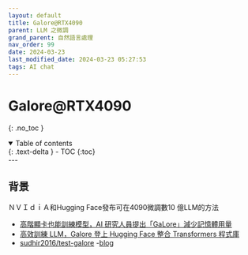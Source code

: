 ```yaml
---
layout: default
title: Galore@RTX4090
parent: LLM 之微調
grand_parent: 自然語言處理
nav_order: 99
date: 2024-03-23
last_modified_date: 2024-03-23 05:27:53
tags: AI chat
---
```



# Galore@RTX4090
{: .no_toc }

<details open markdown="block">
  <summary>
    Table of contents
  </summary>
  {: .text-delta }
- TOC
{:toc}
</details>
---

## 背景

ＮＶＩｄｉＡ和Hugging Face發布可在4090微調數10 億LLM的方法
- [高階顯卡也能訓練模型，AI 研究人員提出「GaLore」減少記憶體用量](https://technews.tw/2024/03/11/memory-efficient-llm-training-by-gradient-low-rank-projection/)
- [高效訓練 LLM，Galore 登上 Hugging Face 整合 Transformers 程式庫](https://technews.tw/2024/03/22/advancing-large-model-training-on-consumer-grade-hardware/)
- [sudhir2016/test-galore](https://huggingface.co/sudhir2016/test-galore/tree/main)
-[blog](https://huggingface.co/blog/galore)